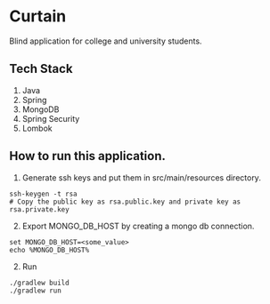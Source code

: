 # Curtain
Blind application for college and university students.

## Tech Stack

1. Java
2. Spring
3. MongoDB
4. Spring Security
5. Lombok

## How to run this application.

1. Generate ssh keys and put them in src/main/resources directory.

```shell
ssh-keygen -t rsa
# Copy the public key as rsa.public.key and private key as rsa.private.key
```

2. Export MONGO_DB_HOST by creating a mongo db connection.

```shell
set MONGO_DB_HOST=<some_value>
echo %MONGO_DB_HOST%
```

2. Run
```shell
./gradlew build
./gradlew run
```